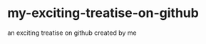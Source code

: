 my-exciting-treatise-on-github
==============================

an exciting treatise on github created by me
